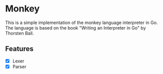 # Monkey

This is a simple implementation of the monkey language interpreter in Go. The language is based on the book "Writing an Interpreter in Go" by Thorsten Ball.

## Features

- [x] Lexer
- [x] Parser

